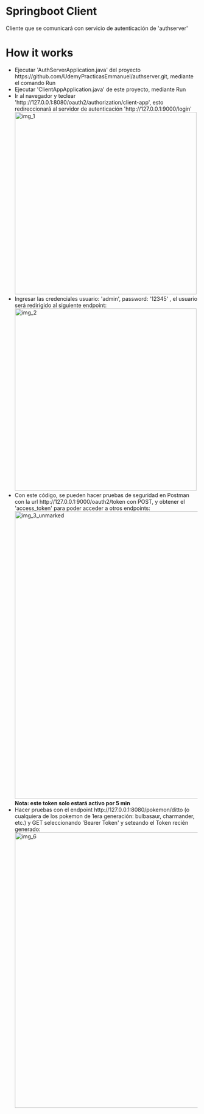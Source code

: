 <h1>Springboot Client</h1>
<p>Cliente que se comunicará con servicio de autenticación de 'authserver'</p>
<h1>How it works</h1>
<ul>
  <li>Ejecutar 'AuthServerApplication.java' del proyecto https://github.com/UdemyPracticasEmmanuel/authserver.git, mediante el comando Run
  </li>
  <li>Ejecutar 'ClientAppApplication.java' de este proyecto, mediante Run</li>
  <li>Ir al navegador y teclear 'http://127.0.0.1:8080/oauth2/authorization/client-app', esto redireccionará al servidor de autenticación 'http://127.0.0.1:9000/login' <br>
  <img width="477" alt="img_1" src="https://github.com/UdemyPracticasEmmanuel/client-app/assets/170979954/68f9d1f0-57ce-42f2-9dac-254a04aeca70">
  </li>
  <li>Ingresar las credenciales usuario: 'admin', password: '12345' , el usuario será redirigido al siguiente endpoint: <br>
  <img width="477" alt="img_2" src="https://github.com/UdemyPracticasEmmanuel/client-app/assets/170979954/10555d4a-e63e-4319-8653-fcd0812f84f2">
  </li>
  <li>Con este código, se pueden hacer pruebas de seguridad en Postman con la url http://127.0.0.1:9000/oauth2/token con POST, y obtener el 'access_token' para poder acceder a otros endpoints:<br>
  <img width="752" alt="img_3_unmarked" src="https://github.com/UdemyPracticasEmmanuel/client-app/assets/170979954/55737ddb-fb64-43d4-8b71-626ee9ca1aa8"><br>
    <b>Nota: este token solo estará activo por 5 min</b>
  </li>
  <li>
    Hacer pruebas con el endpoint http://127.0.0.1:8080/pokemon/ditto (o cualquiera de los pokemon de 1era generación: bulbasaur, charmander, etc.) y GET seleccionando 'Bearer Token' y seteando el Token recién generado:<br>
    <img width="721" alt="img_6" src="https://github.com/UdemyPracticasEmmanuel/client-app/assets/170979954/5e244b4d-9f09-4c3e-96c3-544d2d747d45">

  </li>
</ul>

